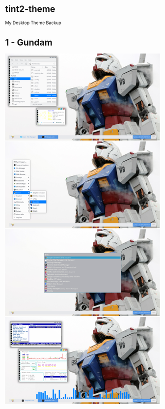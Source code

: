 # tint2-theme
My Desktop Theme Backup

# 1 - Gundam

![Screenshot 1](https://raw.githubusercontent.com/ipang-dwi/tint2-theme/master/gundam/screenshot/gundam.png)
![Screenshot 2](https://raw.githubusercontent.com/ipang-dwi/tint2-theme/master/gundam/screenshot/gundam2.png)
![Screenshot 3](https://raw.githubusercontent.com/ipang-dwi/tint2-theme/master/gundam/screenshot/gundam3.png)
![Screenshot 4](https://raw.githubusercontent.com/ipang-dwi/tint2-theme/master/gundam/screenshot/gundam4.png)
